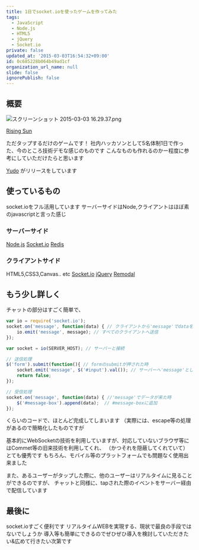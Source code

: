 ```yaml
---
title: 1日でsocket.ioを使ったゲームを作ってみた
tags:
  - JavaScript
  - Node.js
  - HTML5
  - jQuery
  - Socket.io
private: false
updated_at: '2015-03-03T16:54:32+09:00'
id: 0c685228b064b49ad1cf
organization_url_name: null
slide: false
ignorePublish: false
---
```

## 概要

![スクリーンショット 2015-03-03 16.29.37.png](https://qiita-image-store.s3.amazonaws.com/0/32851/4e820199-60d3-b127-b2e8-93d3d079a75f.png)

[Rising Sun](http://rising.yudo.jp)

ただタップするだけのゲームです！
社内ハッカソンとして5名体制1日で作った、今のところ技術デモな感じのものです
こんなものも作れるのかー程度に参考にしていただけたらと思います

[Yudo](http://yudo.jp) がリリースをしています

## 使っているもの

socket.ioをフル活用しています
サーバーサイドはNode,クライアントはほぼ素のjavascriptと言った感じ

### サーバーサイド
[Node.js](http://nodejs.org)
[Socket.io](http://socket.io)
[Redis](http://redis.io)

### クライアントサイド
HTML5,CSS3,Canvas.. etc
[Socket.io](http://socket.io)
[jQuery](http://jquery.com)
[Remodal](http://vodkabears.github.io/remodal/)

## もう少し詳しく

チャットの部分はすごく簡単で、

```js:server.js
var io = require('socket.io');
socket.on('message', function(data) { // クライアントから'message'でdataを受け取った際のハンドラ
    io.emit('message', message); // すべてのクライアントへ送信
});
```

```js:client.js
var socket = io(SERVER_HOST); // サーバーと接続

// 送信処理
$('form').submit(function(){ // formのsubmitが押された時
    socket.emit('message', $('#input').val()); // サーバーへ'message'として#inputの内容を送信
    return false;
});

// 受信処理
socket.on('message', function(data) { //'message'でデータが来た時
    $('#message-box').append(data);  // #message-boxに追加
});
```

くらいのコードで、ほとんど完成してしまいます
（実際には、escape等の処理があるので簡略化したものですが

基本的にWebSocketの技術を利用していますが、対応していないブラウザ等にはCommet等の旧来技術を利用してくれ、
（かつそれを隠蔽してくれていて）とても優秀です
もちろん、モバイル等のプラットフォームでも問題なく使用出来ました

また、あるユーザーがタップした際に、他のユーザーはリアルタイムに見ることができるのですが、
チャットと同様に、tapされた際のイベントをサーバー経由で配信しています

## 最後に

socket.ioすごく便利です
リアルタイムWEBを実現する、現状で最良の手段ではないでしょうか
導入等も簡単にできるのでぜひぜひ導入を検討していただきたい&広めて行きたい次第です
